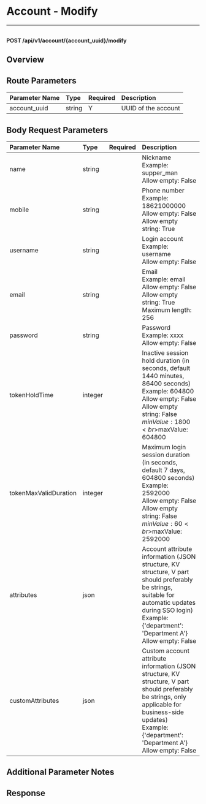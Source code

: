 # Account - Modify

---

<br />**POST /api/v1/account/\{account_uuid\}/modify**

## Overview




## Route Parameters

| Parameter Name        | Type     | Required   | Description              |
|:---------------------|:---------|:-----------|:------------------------|
| account_uuid         | string   | Y          | UUID of the account<br> |


## Body Request Parameters

| Parameter Name           | Type     | Required   | Description              |
|:------------------------|:---------|:-----------|:------------------------|
| name                    | string   |            | Nickname<br>Example: supper_man <br>Allow empty: False <br> |
| mobile                  | string   |            | Phone number<br>Example: 18621000000 <br>Allow empty: False <br>Allow empty string: True <br> |
| username                | string   |            | Login account<br>Example: username <br>Allow empty: False <br> |
| email                   | string   |            | Email<br>Example: email <br>Allow empty: False <br>Allow empty string: True <br>Maximum length: 256 <br> |
| password                | string   |            | Password<br>Example: xxxx <br>Allow empty: False <br> |
| tokenHoldTime           | integer  |            | Inactive session hold duration (in seconds, default 1440 minutes, 86400 seconds)<br>Example: 604800 <br>Allow empty: False <br>Allow empty string: False <br>$minValue: 1800 <br>$maxValue: 604800 <br> |
| tokenMaxValidDuration   | integer  |            | Maximum login session duration (in seconds, default 7 days, 604800 seconds)<br>Example: 2592000 <br>Allow empty: False <br>Allow empty string: False <br>$minValue: 60 <br>$maxValue: 2592000 <br> |
| attributes              | json     |            | Account attribute information (JSON structure, KV structure, V part should preferably be strings, suitable for automatic updates during SSO login)<br>Example: {'department': 'Department A'} <br>Allow empty: False <br> |
| customAttributes        | json     |            | Custom account attribute information (JSON structure, KV structure, V part should preferably be strings, only applicable for business-side updates)<br>Example: {'department': 'Department A'} <br>Allow empty: False <br> |

## Additional Parameter Notes







## Response
```shell
 
```





